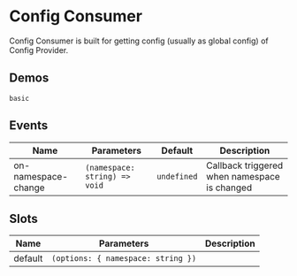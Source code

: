 # Config Consumer

Config Consumer is built for getting config (usually as global config) of Config Provider.

## Demos

```demo
basic
```

## Events

| Name | Parameters | Default | Description |
| --- | --- | --- | --- |
| on-namespace-change | `(namespace: string) => void` | `undefined` | Callback triggered when namespace is changed |

## Slots

| Name | Parameters | Description |
| --- | --- | --- |
| default | `(options: { namespace: string })` |  |
